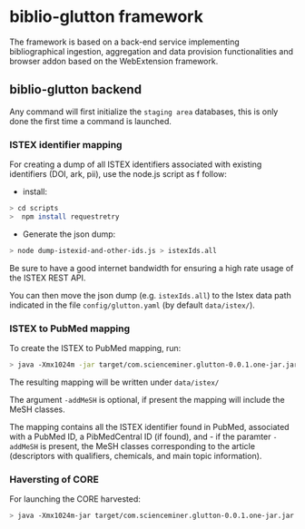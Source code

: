 # biblio-glutton framework

The framework is based on a back-end service implementing bibliographical ingestion, aggregation and data provision functionalities and browser addon based on the WebExtension framework.  

## biblio-glutton backend

Any command will first initialize the `staging area` databases, this is only done the first time a command is launched.

### ISTEX identifier mapping

For creating a dump of all ISTEX identifiers associated with existing identifiers (DOI, ark, pii), use the node.js script as f
follow:

* install:

```bash
> cd scripts
>  npm install requestretry
```

* Generate the json dump:

```bash
> node dump-istexid-and-other-ids.js > istexIds.all
```

Be sure to have a good internet bandwidth for ensuring a high rate usage of the ISTEX REST API.

You can then move the json dump (e.g. `istexIds.all`) to the Istex data path indicated in the file `config/glutton.yaml` (by default `data/istex/`). 

### ISTEX to PubMed mapping

To create the ISTEX to PubMed mapping, run:

```bash
> java -Xmx1024m -jar target/com.scienceminer.glutton-0.0.1.one-jar.jar -exe istexPMID -addMeSH -out ../data/istex/istex2pmid.json
```

The resulting mapping will be written under `data/istex/`

The argument `-addMeSH` is optional, if present the mapping will include the MeSH classes.  

The mapping contains all the ISTEX identifier found in PubMed, associated with a PubMed ID, a PibMedCentral ID (if found), and - if the paramter `-addMeSH` is present, the MeSH classes corresponding to the article (descriptors with qualifiers, chemicals, and main topic information).

### Haversting of CORE

For launching the CORE harvested:

```bash
> java -Xmx1024m-jar target/com.scienceminer.glutton-0.0.1.one-jar.jar -exe coreHarvesting
```

